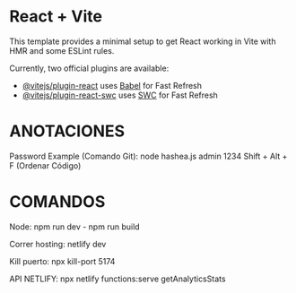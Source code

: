 # React + Vite

This template provides a minimal setup to get React working in Vite with HMR and some ESLint rules.

Currently, two official plugins are available:

- [@vitejs/plugin-react](https://github.com/vitejs/vite-plugin-react/blob/main/packages/plugin-react/README.md) uses [Babel](https://babeljs.io/) for Fast Refresh
- [@vitejs/plugin-react-swc](https://github.com/vitejs/vite-plugin-react-swc) uses [SWC](https://swc.rs/) for Fast Refresh


ANOTACIONES
===========
Password Example (Comando Git): node hashea.js admin 1234
Shift + Alt + F (Ordenar Código)


COMANDOS
========

Node: npm run dev - npm run build

Correr hosting: netlify dev

Kill puerto: npx kill-port 5174

API NETLIFY: npx netlify functions:serve getAnalyticsStats
